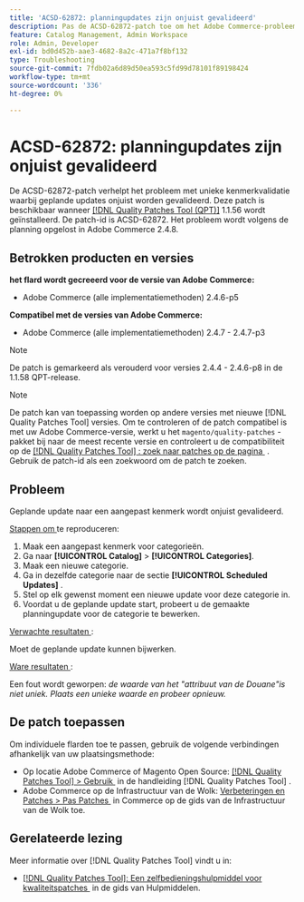 ```yaml
---
title: 'ACSD-62872: planningupdates zijn onjuist gevalideerd'
description: Pas de ACSD-62872-patch toe om het Adobe Commerce-probleem op te lossen met unieke kenmerkvalidatie waarbij geplande updates onjuist worden gevalideerd.
feature: Catalog Management, Admin Workspace
role: Admin, Developer
exl-id: bd0d452b-aae3-4682-8a2c-471a7f8bf132
type: Troubleshooting
source-git-commit: 7fdb02a6d89d50ea593c5fd99d78101f89198424
workflow-type: tm+mt
source-wordcount: '336'
ht-degree: 0%

---
```


# ACSD-62872: planningupdates zijn onjuist gevalideerd

De ACSD-62872-patch verhelpt het probleem met unieke kenmerkvalidatie waarbij geplande updates onjuist worden gevalideerd. Deze patch is beschikbaar wanneer [[!DNL Quality Patches Tool (QPT)]](/help/tools/quality-patches-tool/quality-patches-tool-to-self-serve-quality-patches.md) 1.1.56 wordt geïnstalleerd. De patch-id is ACSD-62872. Het probleem wordt volgens de planning opgelost in Adobe Commerce 2.4.8.

## Betrokken producten en versies

**het flard wordt gecreeerd voor de versie van Adobe Commerce:**

* Adobe Commerce (alle implementatiemethoden) 2.4.6-p5

**Compatibel met de versies van Adobe Commerce:**

* Adobe Commerce (alle implementatiemethoden) 2.4.7 - 2.4.7-p3

>[!NOTE]
>
>De patch is gemarkeerd als verouderd voor versies 2.4.4 - 2.4.6-p8 in de 1.1.58 QPT-release.

>[!NOTE]
>
>De patch kan van toepassing worden op andere versies met nieuwe [!DNL Quality Patches Tool] versies. Om te controleren of de patch compatibel is met uw Adobe Commerce-versie, werkt u het `magento/quality-patches` -pakket bij naar de meest recente versie en controleert u de compatibiliteit op de [[!DNL Quality Patches Tool] : zoek naar patches op de pagina &#x200B;](https://experienceleague.adobe.com/tools/commerce-quality-patches/index.html?lang=nl-NL) . Gebruik de patch-id als een zoekwoord om de patch te zoeken.

## Probleem

Geplande update naar een aangepast kenmerk wordt onjuist gevalideerd.

<u> Stappen om </u> te reproduceren:

1. Maak een aangepast kenmerk voor categorieën.
1. Ga naar **[!UICONTROL Catalog]** > **[!UICONTROL Categories]**.
1. Maak een nieuwe categorie.
1. Ga in dezelfde categorie naar de sectie **[!UICONTROL Scheduled Updates]** .
1. Stel op elk gewenst moment een nieuwe update voor deze categorie in.
1. Voordat u de geplande update start, probeert u de gemaakte planningupdate voor de categorie te bewerken.

<u> Verwachte resultaten </u>:

Moet de geplande update kunnen bijwerken.

<u> Ware resultaten </u>:

Een fout wordt geworpen: *de waarde van het &quot;attribuut van de Douane&quot;is niet uniek. Plaats een unieke waarde en probeer opnieuw.*

## De patch toepassen

Om individuele flarden toe te passen, gebruik de volgende verbindingen afhankelijk van uw plaatsingsmethode:

* Op locatie Adobe Commerce of Magento Open Source: [[!DNL Quality Patches Tool] > Gebruik &#x200B;](/help/tools/quality-patches-tool/usage.md) in de handleiding [!DNL Quality Patches Tool] .
* Adobe Commerce op de Infrastructuur van de Wolk: [&#x200B; Verbeteringen en Patches > Pas Patches &#x200B;](https://experienceleague.adobe.com/nl/docs/commerce-cloud-service/user-guide/develop/upgrade/apply-patches) in Commerce op de gids van de Infrastructuur van de Wolk toe.

## Gerelateerde lezing

Meer informatie over [!DNL Quality Patches Tool] vindt u in:

* [[!DNL Quality Patches Tool]: Een zelfbedieningshulpmiddel voor kwaliteitspatches &#x200B;](/help/tools/quality-patches-tool/quality-patches-tool-to-self-serve-quality-patches.md) in de gids van Hulpmiddelen.
